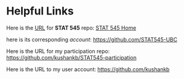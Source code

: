 # Helpful Links


Here is the [URL](https://github.com/STAT545-UBC/STAT545-home) for __STAT 545__ repo:
[STAT 545 Home](https://github.com/STAT545-UBC/STAT545-home)

here is its corresponding _account_:
https://github.com/STAT545-UBC


Here is the URL for my participation repo:
https://github.com/kushankb/STAT545-participation

Here is the URL to my user account:
https://github.com/kushankb
